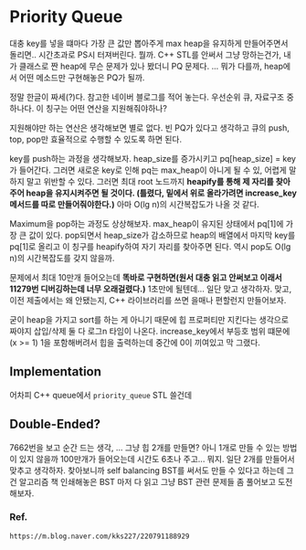 # Priority Queue

대충 key를 넣을 떄마다 가장 큰 값만 뽑아주게 max heap을 유지하게 만들어주면서 돌리면.. 시간초과로 PS시 터져버린다. 뭘까. C++ STL를 안써서 그냥 망하는건가, 내가 클래스로 짠 heap에 무슨 문제가 있나 봤더니 PQ 문제다. ... 뭐가 다를까, heap에서 어떤 메소드만 구현해놓은 PQ가 될까.

정말 한글이 짜세(?)다. 참고한 네이버 블로그를 적어 놓는다. 우선순위 큐, 자료구조 중 하나다. 이 칭구는 어떤 연산을 지원해줘야하나?

지원해야만 하는 연산은 생각해보면 별로 없다. 빈 PQ가 있다고 생각하고 큐의 push, top, pop만 효율적으로 수행할 수 있도록 하면 된다.

key를 push하는 과정을 생각해보자. heap_size를 증가시키고 pq[heap_size] = key가 들어간다. 그러면 새로운 key로 인해 pq는 max_heap이 아니게 될 수 있, 어렵게 말하지 말고 위반할 수 있다. 그러면 최대 root 노드까지 **heapify를 통해 제 자리를 찾아주어 heap을 유지시켜주면 될 것이다. (틀렸다, 밑에서 위로 올라가려면 increase_key 메서드를 따로 만들어줘야한다.)** 아마 O(lg n)의 시간복잡도가 나올 것 같다.

Maximum을 pop하는 과정도 상상해보자. max_heap이 유지된 상태에서 pq[1]에 가장 큰 값이 있다. pop되면서 heap_size가 감소하므로 heap의 배열에서 마지막 key를 pq[1]로 올리고 이 칭구를 heapify하여 자기 자리를 찾아주면 된다. 역시 pop도 O(lg n)의 시간복잡도를 갖지 않을까.

문제에서 최대 10만개 들어오는데 **똑바로 구현하면(원서 대충 읽고 안써보고 이래서 11279번 디버깅하는데 너무 오래걸렸다.)** 1초만에 될텐데... 일단 맞고 생각하자. 맞고, 이전 제출에서는 왜 안됐는지, C++ 라이브러리를 쓰면 을매나 편할런지 만들어보자.

굳이 heap을 가지고 sort를 하는 게 아니기 때문에 힙 프로퍼티만 지킨다는 생각으로 짜야지 삽입/삭제 둘 다 로그n 타임이 나온다. increase_key에서 부등호 범위 떄문에 (x >= 1) 1을 포함해버려서 힙을 출력하는데 중간에 0이 끼여있고 막 그랬다.

## Implementation

어차피 C++ queue에서 `priority_queue` STL 쓸건데 

## Double-Ended?

7662번을 보고 순간 드는 생각, ... 그냥 힙 2개를 만들면? 아니 1개로 만들 수 있는 방법이 있지 않을까 100만개가 들어오는데 시간도 6초나 주고... 뭐지. 일단 2개를 만들어서 맞추고 생각하자. 찾아보니까 self balancing BST를 써서도 만들 수 있다고 하는데 그건 알고리즘 책 인쇄해놓은 BST 마저 다 읽고 그냥 BST 관련 문제들 좀 풀어보고 도전해보자.

### Ref.

~~~
https://m.blog.naver.com/kks227/220791188929
~~~
